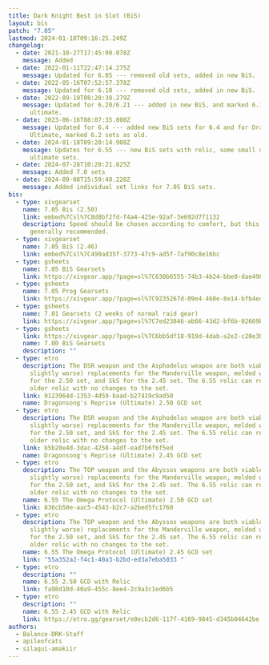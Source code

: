 ```yaml
---
title: Dark Knight Best in Slot (BiS)
layout: bis
patch: "7.05"
lastmod: 2024-01-18T09:16:25.249Z
changelog:
  - date: 2021-10-27T17:45:00.078Z
    message: Added
  - date: 2022-01-11T22:47:14.275Z
    message: Updated for 6.05 --- removed old sets, added in new BiS.
  - date: 2022-05-16T07:52:57.378Z
    message: Updated for 6.10 --- removed old sets, added in new BiS.
  - date: 2022-09-19T08:20:38.279Z
    message: Updated for 6.20/6.21 --- added in new BiS, and marked 6.1 sets as for
      ultimate.
  - date: 2023-06-16T08:07:35.808Z
    message: Updated for 6.4 --- added new BiS sets for 6.4 and for Dragonsong
      Ultimate, marked 6.2 sets as old.
  - date: 2024-01-18T09:20:14.908Z
    message: Updates for 6.55 --- new BiS sets with relic, some small updates to
      ultimate sets.
  - date: 2024-07-28T10:20:21.825Z
    message: Added 7.0 sets
  - date: 2024-09-08T15:59:40.220Z
    message: Added individual set links for 7.05 BiS sets.
bis:
  - type: xivgearset
    name: 7.05 Bis (2.50)
    link: embed%7Csl%7C8d8bf2fd-f4a4-425e-92af-3e692d7f1132
    description: Speed should be chosen according to comfort, but this set is
      generally recommended.
  - type: xivgearset
    name: 7.05 BiS (2.46)
    link: embed%7Csl%7C490ad35f-3773-47c9-ad5f-7af90c8e16bc
  - type: gsheets
    name: 7.05 BiS Gearsets
    link: https://xivgear.app/?page=sl%7C630b6555-74b3-4b24-bbe0-dae4985d3b39&
  - type: gsheets
    name: 7.05 Prog Gearsets
    link: https://xivgear.app/?page=sl%7C9235267d-09e4-468e-8e14-bfb4ed09726d&
  - type: gsheets
    name: 7.01 Gearsets (2 weeks of normal raid gear)
    link: https://xivgear.app/?page=sl%7C7ed23846-ab66-43d2-bf6b-02669b86c586&
  - type: gsheets
    link: https://xivgear.app/?page=sl%7C6bb5df18-919d-4dab-a2e2-c20e3b4c1bdc&
    name: 7.00 BiS Gearsets
    description: ""
  - type: etro
    description: The DSR weapon and the Asphodelus weapon are both viable (but
      slightly worse) replacements for the Manderville weapon, melded with DH
      for the 2.50 set, and SkS for the 2.45 set. The 6.55 relic can replace the
      older relic with no changes to the set.
    link: 9123964d-1353-4d59-baad-b27419c9ad50
    name: Dragonsong's Reprise (Ultimate) 2.50 GCD set
  - type: etro
    description: The DSR weapon and the Asphodelus weapon are both viable (but
      slightly worse) replacements for the Manderville weapon, melded with DH
      for the 2.50 set, and SkS for the 2.45 set. The 6.55 relic can replace the
      older relic with no changes to the set.
    link: b5b20e4d-3dac-4258-a4df-ead7b6f6f5ed
    name: Dragonsong's Reprise (Ultimate) 2.45 GCD set
  - type: etro
    description: The TOP weapon and the Abyssos weapons are both viable (but
      slightly worse) replacements for the Manderville weapon, melded with DH
      for the 2.50 set, and SkS for the 2.45 set. The 6.55 relic can replace the
      older relic with no changes to the set.
    name: 6.55 The Omega Protocol (Ultimate) 2.50 GCD set
    link: 836cb50e-aac5-4543-b2c7-a2bed5fc1760
  - type: etro
    description: The TOP weapon and the Abyssos weapons are both viable (but
      slightly worse) replacements for the Manderville weapon, melded with DH
      for the 2.50 set, and SkS for the 2.45 set. The 6.55 relic can replace the
      older relic with no changes to the set.
    name: 6.55 The Omega Protocol (Ultimate) 2.45 GCD set
    link: "55a352a2-f4c1-40a3-b2bd-ed3a7eba5033 "
  - type: etro
    description: ""
    name: 6.55 2.50 GCD with Relic
    link: fa98d10d-40a9-455c-8ee4-2c9a3c1ed6b5
  - type: etro
    description: ""
    name: 6.55 2.45 GCD with Relic
    link: https://etro.gg/gearset/e0ecb2d6-117f-4169-9845-d345b04642be
authors:
  - Balance-DRK-Staff
  - apileofcats
  - silaqui-amakiir
---
```

